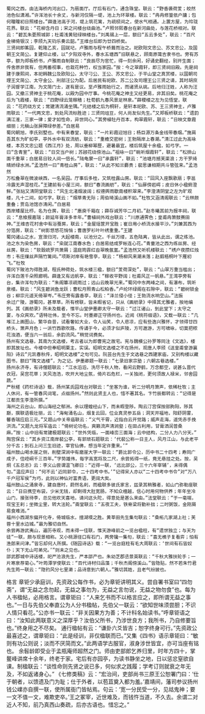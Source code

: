 <!-- { "loadSidebar": true } -->
	蜀冈之西，由法海桥内河出口，为扇面厅。厅后有石门，通含珠堂。联云：“野香袭荷芰；皎然池色似潇湘。”许浑池长十余丈，与新河仅隔一堤，池上为环翠楼。联云：“冉冉修篁依户牗；包何曈曈初日照楼台。”薛逢池高于河，堤上筑花篱，为疏棂间之，使水气相通。上置方屋，为玲珑花界。联云：“花柳含丹日；宋之问楼台绕曲池。”卢照邻熙春台在新河曲处，与莲花桥相对。联云：“碧瓦朱甍照城郭；杜甫浅黄轻绿映楼台。”刘禹锡上一层，额曰“五云多处”，联云：“百尺金梯倚银汉；李颀九天钧乐奏云韶。”王维台后即为廿四桥矣。
	三贤祠即筿园，乾隆乙亥，园就圮，卢雅雨与程午桥葺而治之。祀欧阳文忠公、苏文忠公，及国朝王文简公。复建仰止楼，以“夕阳双寺外，春水五塘西”旧联悬之，顾南原蔼吉隶书也。旁有苏亭，额为郑板桥书，卢雅雨自制联云：“良辰尽为官忙，得一刻余闲，好诵史翻经，别开生面；传舍原非我有，但两番视事，也栽花种竹，权当家园。”按：今之翠霞轩，即三贤祠旧殿。先是祠建于康熙间，本祀韩魏公及欧阳公。太守刁公、王公、苏文忠公，于平山堂之真赏楼，以国朝司理王文简公、太守金公、刑部汪公为配。后居民有祀欧、苏二公及司理王公三贤之请，其时胡庶子润督学江南，为文简门士，遂有是议。至卢雅雨始行之，而诸贤从祧。后地归汪姓，人称为汪园。又撤三贤神主于桃花庵，以殿为园中厅事。今桃花庵之神主又经更易，非其旧矣。桃花庵之后为飞霞楼，联云：“四野绿云笼稼穑；杜荀鹤九春风景足林泉。”薛稷楼之左为见悟堂，联云：“花药绕方丈；常建清流涌坐隅。”元结楼之后为桐轩，是轩本祀欧、苏、王三贤神主，卢雅雨联云：“一代两文忠，到处风流标胜迹；三贤同俎豆，何人尚友似先生。”又郑板桥联云：“遗韵满江淮，三家一律；爱才如性命，异世同心。”其旁植牡丹百本，构翠霞轩，联云：“日映文章霞细丽；元稹山张屏障绿参差。”白居易
	蜀冈朝旭，李氏别墅也。中有来春堂，联云：“一片彩霞迎旭日；杨巨源万条金线带春烟。”施肩吾其东为旷如亭，亭外水中有双流舫，联云：“重檐交密树；王勃隔岸上春潮。”清江过此为高咏楼，本苏文忠公题《西江月》处，周以垂柳幂歷，避暑最宜。楼后筑屋十余楹，如弓字。一曰“含青室”，联云：“日交当户树；苏颋花绕傍池山。”祖咏一曰“眺听烟霞轩”，联云：“松排山面千重翠；白居易日较人间一倍长。”陆龟蒙一曰“承露轩”，联云：“池塘月撼芙渠浪；方干罗绮晴娇绿水洲。”孟浩然一曰“青桂山房”，联云：“从此不知兰麝贵；裴思谦相期共斗管弦来。”孟浩然
	万松叠翠在微波峡西，一名吴园。厅事后多桂，又筑桂露山房。联云：“回风入座飘歌扇；李邕冷露无声湿桂花。”王建前有小屋三间，额曰“春流画舫”，联云：“仙扉傍岩崿；皮日休小楹俯澄鲜。”张祜又清阴堂联云：“风生北渚烟波阔；权德舆雨歇南楼积翠来。”李澄清阴堂之左为旷观楼，凡十二间，如弓字。联云：“烟草青无际；周伯琦溪山画不如。”杜牧又涵清阁联云：“云林颇重叠；贾岛池馆亦清闲。”白居易
	西岸矮屋比栉，名为仓房，联云：“廒庾千箱在；薛存诚芳华二月初。”赵冬曦其前为报丰祠，联云：“息飨报嘉瑞；颜延年膏泽多丰年。”曹植祠外戏台联云：“川原通霁色；皇甫冉箫鼓赛田神。”王维杏花村舍中有浴蚕房，联云；“金屋瑶筐开宝胜；崔日用小桥流水接平沙。”刘兼其西为分箔房，联云：“树影悠悠花悄悄；曹唐罗衫叶叶绣重重。”王建
	蜀冈诸山之水，宣泄归河，大起楼南，以池分之。千丝万缕，五色陆离，皆从此出，谓之练池。池之东为染色房，联云：“染就江南春水色；白居易结成罗帐连心花。”青童池之西为练丝房、经丝房，联云：“软縠疏罗共萧屑；温庭筠霏红沓翠晚氤氲。”孟浩然又听机楼联云：“绣户夜攒红烛市；韦庄缫丝声隔竹篱间。”项斯对岸有艳雪亭，联云：“杨柳风来潮未落；赵嘏梧桐叶下雁初飞。”杜牧
	蜀冈下陂池为得胜湖，程氏种荷处，筑水楼三楹，额曰“芰荷深处”，联云：“山翠万重当槛出；许浑白莲千朵照廊明。薛逢又有远帆亭，联云：“稼收平野阔；杜甫风正一帆悬。”王湾亭旁有台，集许浑句为联云：“朱阁簟凉疏雨过；远山云晚翠光来。”蜀冈中东两峰之间，有瀑布，筑听泉楼。联云：“风生碧涧鱼龙跃；曹松月照青山松柏香。”卢纶环绿阁在石隙中，联云：“碧树锁金谷；柳宗元遥天倚翠岑。”韦庄旁有露香亭，联云：“泽兰侵小径；王勃流水响空山。”法振
	余过广陵，游蜀冈，甚草草。所有榜联，皆未暇省记，只从《画舫录》中择其尤雅者，按地编列。其《画舫录》所未及载者，惟平山堂伊墨卿太守一联云：“过江诸山，到此堂下；太守之宴，与众宾欢。”语特壮伟，至今不忘。时墨卿正守扬州也。近阅《桃符缀语》，又载一联云：“几堆江上画图山，繁华自昔，试看奢如大业，令人讪笑，令人悲凉，应有些逸兴雅怀，才领得廿四桥头，箫声月色；一派竹西歌吹路，传诵于今，必须才似庐陵，方可遨游，方可啸咏，切莫把秾花浊酒，便当六一翁后，余韵流风。”稍觉词费矣。
	扬州有文选巷，其南为文选楼，考古者以为即曹宪之故宅。宪与魏模公孙罗等同注《文选》，楼即其故址也。今楼中但奉昭明栗主，实误。昭明文选楼之不在扬州，观唐人李颀《送皇甫曾游襄阳》诗云“元凯春秋传，昭明文选楼”之句可见。阮芸台先生于文选巷之西建家庙，又别构楼以藏图书，额曰“隋文选楼”，为之记。伊墨卿题一联云：“七录旧家宗塾；六朝古巷选楼。”
	扬州永济寺，有诗僧题联云：“江水滔滔，洗尽千秋人物，看闲云野鹤，万念都空，说甚么晋代衣冠，吴宫花草；天风浩浩，吹开大地尘氛，倚片石危栏，一关独闭，更何须故人禄米，邻舍园蔬。”
	严秋槎《药栏诗话》载，扬州某氏园戏台对联云：“坐客为谁，听二分明月箫声，依稀杜牧；主人休问，有一管春风词笔，点缀扬州。”然则此贤主人也，惜不著其名。卞竹辰都转云：“记得是江都贡生李澄所撰。”
	海州之云台山，即山海经之郁洲。余以理蝗经山下，而未暇登陟。陶云汀宫保按部朐阳，陟其巅，撰联语极壮丽，云：“海甸涌名山，烟复云回，位业真灵参五岳；洞天开福地，阳舒阴霅，馨香瑞应启三元。”又题山中关帝庙联云：“义气干霄，近指白云开觉路；威声走海，遥凭赤手挽洪流。”又题九龙将军庙云：“倚树论功名，爽籁流声清涧壑；在田占利用，甘膏洒润普桑麻。”按：山中旧有常建极题联云：“世外凭临，一面峰峦三面海；云中结构，二分人力八分天。”
	陶宫保云：“其乡资江南岸裴公亭，有郭顽石题联云：‘代裴公称一日主人，风月江山，与此老平分千古；到石上问三生旧迹，宰官仙佛，想当年定许重来。’”
	福州鼓山喝水崖之侧，削壁深涧中有磨崖大字一联云：“爵比郭令公，历中书二十四考；寿同广成子，住崆峒千三百年。”字势雄伟，每字高宽将及二尺，余尝拓得一纸，竟无悬挂之处。按，吴炯《五总志》云：李义山尝谓温飞卿曰：“近得一联，‘远比邵公，三十六年宰辅’，未得偶句。”温应声曰：“何不云‘近同郭令，二十四考中书。’”记得宋人亦以“二十四考中书令”对“万八千户冠军侯”为巧，此则以神仙对富贵语，更阔大矣。
	福州鼓山之涌泉寺，建自唐时，蔚然名刹，而楹联多彼氏家言，兹录其稍雅者，如山门弥勒座联云：“日日携空布袋，少米无钱，却剩得大肚宽肠，不知众檀越，信心时用何物供养；年年坐冷山门，接张待李，总见他欢天喜地，请问这头陀，得意处是甚么来由。”法堂联云：“于一毫端，现宝王刹；坐微尘里，转大法轮。”斋堂联云：“五夜工夫，铁脊梁将勤补拙；二时粥饭，金刚屑易食难消。”
	福州小西湖东偏开化寺，倚城临水，擅湖堧之胜。黄莘田先生集句联云：“桑柘几家湖上社；芙蓉十里水边城。”最为雅切自然。
	余尝再游武夷山，遍历寺观，而未得一佳联，惟天游峰前之一览台楹柱，有“遗世独立；与天为徒”一联，颇与现景相称。又小桃源径口有石门，两旁镵一集句，联云：“喜无樵子复看弈；怕有渔郎来问津。”皆忘却何人所撰。《随园诗话》载：“一览台庭柱有毛大周联云：‘世间有石皆奴仆；天下无山可弟兄。’”则未之见也。
	邵武郡城中诗话楼，祀严沧浪先生，严本邵产也。朱幼芝郡丞景英联云：“千秋大雅扶轮手；一片寒泉荐菊心。”叶筠潭学使联云：“百代诗材归品藻；千秋杰阁傍溪山。”皆隐贴，然不若朱竹君先生筠一联云：“隐钓风分七里濑；品诗意到六朝人。”雅切其姓，且老气纷披也。
格言
	章钜少承庭训，先资政公每作书，必为章钜讲明其义。尝自署书室曰“四勿斋”，谓“无益之念勿起，无益之事勿为，无益之言勿说，无益之物勿食”也。每为人书楹帖，必用格言。谓章钜曰：“人来乞书而不以格言应之，即所谓无益之事也。”一日与先伯父奉直公为人分书楹帖，先伯父一联云：“欲知世味须尝胆；不识人情只看花。”公亦书一联云：“非关因果方为善；不计科名始读书。”呼章钜语之曰：“汝知此两联意义之深厚乎？汝伯父所书，乃涉世良方；我所书，乃自修要旨也。”终身用之不尽矣。
	通行楹帖有云：“谦卦六爻皆吉；恕字终身可行。”先资政公最喜述之，谓章钜曰：“此是经训，非仅楹联而已。”又集《四书》语示章钜曰：“敏则有功公则说；淡而不厌简而文。”此两语学古服官，淑身涉世皆宜，亦可当座有铭也。
	余髫龄即受业于孟瓶庵师超然之门。师由吏部郎乞养归里，时年方四十，掌鳌峰讲席十余年，终老于家。宅后有亦园亭，为读书静坐之地，日以惩忿窒欲自课。制楹联云：“谈性命则先贤之说已多，何似求之践履；学考订则就衰之年无及，不如返诸身心。”
	《七修类稿》云：“宏治间，吏部尚书三原王公恕署门曰：‘仕于朝者，以馈遗及门为耻；仕于外者，以苞苴奠入都为羞。’嘉靖间，藩司参议扬州钱公嶫亦自撰一联，使所属衙门皆帖焉。句云：‘宽一分民受一分，见祜鬼神；要一文不值一文，难欺吏卒。’王之冢宰，近世难及，而钱忤当道，不久去。余谓二对近人不知，前乃真西山奏疏，后亦古语也。惜忘之。”
